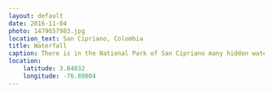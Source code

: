 ```yaml
---
layout: default
date: 2016-11-04
photo: 1479657983.jpg
location_text: San Cipriano, Colombia
title: Waterfall
caption: There is in the National Park of San Cipriano many hidden waterfalls. A local guided us to that one which was about 10 meters high. I went swimming there it was awesome!!
location:
    latitude: 3.84032
    longitude: -76.89804
---
```

